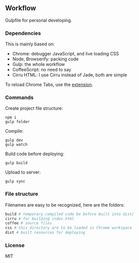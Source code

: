 
Workflow
------

Gulpfile for personal developing.

### Dependencies

This is mainly based on:

* Chrome: debugger JavaScript, and live loading CSS
* Node, Browserify: packing code
* Gulp: the whole workflow
* CoffeeScript: no need to say
* Cirru HTML: I use Cirru instead of Jade, both are simple

To reload Chrome Tabs, use the [extension][reloader].

[reloader]: https://github.com/mvc-works/devtools-reloader-crx

### Commands

Create project file structure:

```
npm i
gulp folder
```

Compile:

```
gulp dev
gulp watch
```

Build code before deploying:

```
gulp build
```

Upload to server:

```
gulp sync
```

### File structure

Filenames are easy to be recognized, here are the folders:

```sh
build # temporary compiled code be before built into dist/
cirru # for building index.html
coffee # source files
css # this directory are to be loaded in Chrome workspace
dist # built resources for deploying
```

### License

MIT